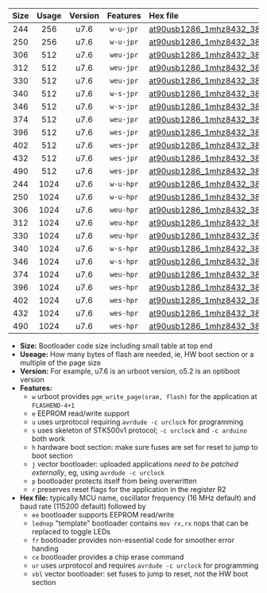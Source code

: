 |Size|Usage|Version|Features|Hex file|
|:-:|:-:|:-:|:-:|:--|
|244|256|u7.6|`w-u-jpr`|[at90usb1286_1mhz8432_38400bps_ur_vbl.hex](https://raw.githubusercontent.com/stefanrueger/urboot/main/bootloaders/at90usb1286/fcpu_1mhz8432/38400_bps/at90usb1286_1mhz8432_38400bps_ur_vbl.hex)|
|250|256|u7.6|`w-u-jpr`|[at90usb1286_1mhz8432_38400bps_lednop_ur_vbl.hex](https://raw.githubusercontent.com/stefanrueger/urboot/main/bootloaders/at90usb1286/fcpu_1mhz8432/38400_bps/at90usb1286_1mhz8432_38400bps_lednop_ur_vbl.hex)|
|306|512|u7.6|`weu-jpr`|[at90usb1286_1mhz8432_38400bps_ee_ur_vbl.hex](https://raw.githubusercontent.com/stefanrueger/urboot/main/bootloaders/at90usb1286/fcpu_1mhz8432/38400_bps/at90usb1286_1mhz8432_38400bps_ee_ur_vbl.hex)|
|312|512|u7.6|`weu-jpr`|[at90usb1286_1mhz8432_38400bps_ee_lednop_ur_vbl.hex](https://raw.githubusercontent.com/stefanrueger/urboot/main/bootloaders/at90usb1286/fcpu_1mhz8432/38400_bps/at90usb1286_1mhz8432_38400bps_ee_lednop_ur_vbl.hex)|
|330|512|u7.6|`weu-jpr`|[at90usb1286_1mhz8432_38400bps_ee_lednop_fr_ur_vbl.hex](https://raw.githubusercontent.com/stefanrueger/urboot/main/bootloaders/at90usb1286/fcpu_1mhz8432/38400_bps/at90usb1286_1mhz8432_38400bps_ee_lednop_fr_ur_vbl.hex)|
|340|512|u7.6|`w-s-jpr`|[at90usb1286_1mhz8432_38400bps_vbl.hex](https://raw.githubusercontent.com/stefanrueger/urboot/main/bootloaders/at90usb1286/fcpu_1mhz8432/38400_bps/at90usb1286_1mhz8432_38400bps_vbl.hex)|
|346|512|u7.6|`w-s-jpr`|[at90usb1286_1mhz8432_38400bps_lednop_vbl.hex](https://raw.githubusercontent.com/stefanrueger/urboot/main/bootloaders/at90usb1286/fcpu_1mhz8432/38400_bps/at90usb1286_1mhz8432_38400bps_lednop_vbl.hex)|
|374|512|u7.6|`weu-jpr`|[at90usb1286_1mhz8432_38400bps_ee_lednop_fr_ce_ur_vbl.hex](https://raw.githubusercontent.com/stefanrueger/urboot/main/bootloaders/at90usb1286/fcpu_1mhz8432/38400_bps/at90usb1286_1mhz8432_38400bps_ee_lednop_fr_ce_ur_vbl.hex)|
|396|512|u7.6|`wes-jpr`|[at90usb1286_1mhz8432_38400bps_ee_vbl.hex](https://raw.githubusercontent.com/stefanrueger/urboot/main/bootloaders/at90usb1286/fcpu_1mhz8432/38400_bps/at90usb1286_1mhz8432_38400bps_ee_vbl.hex)|
|402|512|u7.6|`wes-jpr`|[at90usb1286_1mhz8432_38400bps_ee_lednop_vbl.hex](https://raw.githubusercontent.com/stefanrueger/urboot/main/bootloaders/at90usb1286/fcpu_1mhz8432/38400_bps/at90usb1286_1mhz8432_38400bps_ee_lednop_vbl.hex)|
|432|512|u7.6|`wes-jpr`|[at90usb1286_1mhz8432_38400bps_ee_lednop_fr_vbl.hex](https://raw.githubusercontent.com/stefanrueger/urboot/main/bootloaders/at90usb1286/fcpu_1mhz8432/38400_bps/at90usb1286_1mhz8432_38400bps_ee_lednop_fr_vbl.hex)|
|490|512|u7.6|`wes-jpr`|[at90usb1286_1mhz8432_38400bps_ee_lednop_fr_ce_vbl.hex](https://raw.githubusercontent.com/stefanrueger/urboot/main/bootloaders/at90usb1286/fcpu_1mhz8432/38400_bps/at90usb1286_1mhz8432_38400bps_ee_lednop_fr_ce_vbl.hex)|
|244|1024|u7.6|`w-u-hpr`|[at90usb1286_1mhz8432_38400bps_ur.hex](https://raw.githubusercontent.com/stefanrueger/urboot/main/bootloaders/at90usb1286/fcpu_1mhz8432/38400_bps/at90usb1286_1mhz8432_38400bps_ur.hex)|
|250|1024|u7.6|`w-u-hpr`|[at90usb1286_1mhz8432_38400bps_lednop_ur.hex](https://raw.githubusercontent.com/stefanrueger/urboot/main/bootloaders/at90usb1286/fcpu_1mhz8432/38400_bps/at90usb1286_1mhz8432_38400bps_lednop_ur.hex)|
|306|1024|u7.6|`weu-hpr`|[at90usb1286_1mhz8432_38400bps_ee_ur.hex](https://raw.githubusercontent.com/stefanrueger/urboot/main/bootloaders/at90usb1286/fcpu_1mhz8432/38400_bps/at90usb1286_1mhz8432_38400bps_ee_ur.hex)|
|312|1024|u7.6|`weu-hpr`|[at90usb1286_1mhz8432_38400bps_ee_lednop_ur.hex](https://raw.githubusercontent.com/stefanrueger/urboot/main/bootloaders/at90usb1286/fcpu_1mhz8432/38400_bps/at90usb1286_1mhz8432_38400bps_ee_lednop_ur.hex)|
|330|1024|u7.6|`weu-hpr`|[at90usb1286_1mhz8432_38400bps_ee_lednop_fr_ur.hex](https://raw.githubusercontent.com/stefanrueger/urboot/main/bootloaders/at90usb1286/fcpu_1mhz8432/38400_bps/at90usb1286_1mhz8432_38400bps_ee_lednop_fr_ur.hex)|
|340|1024|u7.6|`w-s-hpr`|[at90usb1286_1mhz8432_38400bps.hex](https://raw.githubusercontent.com/stefanrueger/urboot/main/bootloaders/at90usb1286/fcpu_1mhz8432/38400_bps/at90usb1286_1mhz8432_38400bps.hex)|
|346|1024|u7.6|`w-s-hpr`|[at90usb1286_1mhz8432_38400bps_lednop.hex](https://raw.githubusercontent.com/stefanrueger/urboot/main/bootloaders/at90usb1286/fcpu_1mhz8432/38400_bps/at90usb1286_1mhz8432_38400bps_lednop.hex)|
|374|1024|u7.6|`weu-hpr`|[at90usb1286_1mhz8432_38400bps_ee_lednop_fr_ce_ur.hex](https://raw.githubusercontent.com/stefanrueger/urboot/main/bootloaders/at90usb1286/fcpu_1mhz8432/38400_bps/at90usb1286_1mhz8432_38400bps_ee_lednop_fr_ce_ur.hex)|
|396|1024|u7.6|`wes-hpr`|[at90usb1286_1mhz8432_38400bps_ee.hex](https://raw.githubusercontent.com/stefanrueger/urboot/main/bootloaders/at90usb1286/fcpu_1mhz8432/38400_bps/at90usb1286_1mhz8432_38400bps_ee.hex)|
|402|1024|u7.6|`wes-hpr`|[at90usb1286_1mhz8432_38400bps_ee_lednop.hex](https://raw.githubusercontent.com/stefanrueger/urboot/main/bootloaders/at90usb1286/fcpu_1mhz8432/38400_bps/at90usb1286_1mhz8432_38400bps_ee_lednop.hex)|
|432|1024|u7.6|`wes-hpr`|[at90usb1286_1mhz8432_38400bps_ee_lednop_fr.hex](https://raw.githubusercontent.com/stefanrueger/urboot/main/bootloaders/at90usb1286/fcpu_1mhz8432/38400_bps/at90usb1286_1mhz8432_38400bps_ee_lednop_fr.hex)|
|490|1024|u7.6|`wes-hpr`|[at90usb1286_1mhz8432_38400bps_ee_lednop_fr_ce.hex](https://raw.githubusercontent.com/stefanrueger/urboot/main/bootloaders/at90usb1286/fcpu_1mhz8432/38400_bps/at90usb1286_1mhz8432_38400bps_ee_lednop_fr_ce.hex)|

- **Size:** Bootloader code size including small table at top end
- **Useage:** How many bytes of flash are needed, ie, HW boot section or a multiple of the page size
- **Version:** For example, u7.6 is an urboot version, o5.2 is an optiboot version
- **Features:**
  + `w` urboot provides `pgm_write_page(sram, flash)` for the application at `FLASHEND-4+1`
  + `e` EEPROM read/write support
  + `u` uses urprotocol requiring `avrdude -c urclock` for programming
  + `s` uses skeleton of STK500v1 protocol; `-c urclock` and `-c arduino` both work
  + `h` hardware boot section: make sure fuses are set for reset to jump to boot section
  + `j` vector bootloader: uploaded applications *need to be patched externally*, eg, using `avrdude -c urclock`
  + `p` bootloader protects itself from being overwritten
  + `r` preserves reset flags for the application in the register R2
- **Hex file:** typically MCU name, oscillator frequency (16 MHz default) and baud rate (115200 default) followed by
  + `ee` bootloader supports EEPROM read/write
  + `lednop` "template" bootloader contains `mov rx,rx` nops that can be replaced to toggle LEDs
  + `fr` bootloader provides non-essential code for smoother error handing
  + `ce` bootloader provides a chip erase command
  + `ur` uses urprotocol and requires `avrdude -c urclock` for programming
  + `vbl` vector bootloader: set fuses to jump to reset, not the HW boot section
